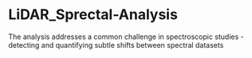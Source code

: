 # LiDAR_Sprectal-Analysis
The analysis addresses a common challenge in spectroscopic studies - detecting and  quantifying subtle shifts between spectral datasets
